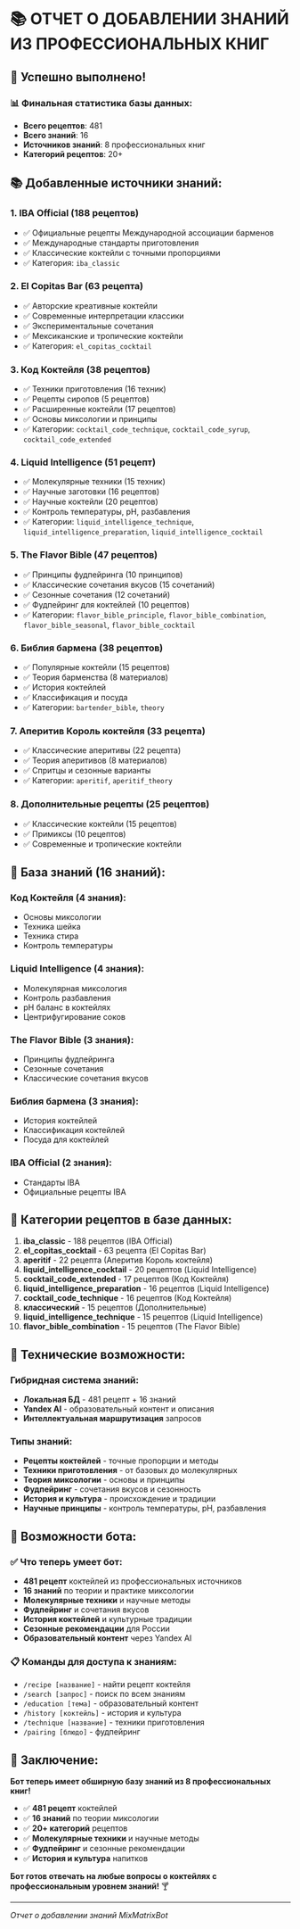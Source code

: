 # 📚 ОТЧЕТ О ДОБАВЛЕНИИ ЗНАНИЙ ИЗ ПРОФЕССИОНАЛЬНЫХ КНИГ

## 🎉 Успешно выполнено!

### 📊 Финальная статистика базы данных:
- **Всего рецептов**: 481
- **Всего знаний**: 16
- **Источников знаний**: 8 профессиональных книг
- **Категорий рецептов**: 20+

## 📚 Добавленные источники знаний:

### 1. **IBA Official** (188 рецептов)
- ✅ Официальные рецепты Международной ассоциации барменов
- ✅ Международные стандарты приготовления
- ✅ Классические коктейли с точными пропорциями
- ✅ Категория: `iba_classic`

### 2. **El Copitas Bar** (63 рецепта)
- ✅ Авторские креативные коктейли
- ✅ Современные интерпретации классики
- ✅ Экспериментальные сочетания
- ✅ Мексиканские и тропические коктейли
- ✅ Категория: `el_copitas_cocktail`

### 3. **Код Коктейля** (38 рецептов)
- ✅ Техники приготовления (16 техник)
- ✅ Рецепты сиропов (5 рецептов)
- ✅ Расширенные коктейли (17 рецептов)
- ✅ Основы миксологии и принципы
- ✅ Категории: `cocktail_code_technique`, `cocktail_code_syrup`, `cocktail_code_extended`

### 4. **Liquid Intelligence** (51 рецепт)
- ✅ Молекулярные техники (15 техник)
- ✅ Научные заготовки (16 рецептов)
- ✅ Научные коктейли (20 рецептов)
- ✅ Контроль температуры, pH, разбавления
- ✅ Категории: `liquid_intelligence_technique`, `liquid_intelligence_preparation`, `liquid_intelligence_cocktail`

### 5. **The Flavor Bible** (47 рецептов)
- ✅ Принципы фудпейринга (10 принципов)
- ✅ Классические сочетания вкусов (15 сочетаний)
- ✅ Сезонные сочетания (12 сочетаний)
- ✅ Фудпейринг для коктейлей (10 рецептов)
- ✅ Категории: `flavor_bible_principle`, `flavor_bible_combination`, `flavor_bible_seasonal`, `flavor_bible_cocktail`

### 6. **Библия бармена** (38 рецептов)
- ✅ Популярные коктейли (15 рецептов)
- ✅ Теория барменства (8 материалов)
- ✅ История коктейлей
- ✅ Классификация и посуда
- ✅ Категории: `bartender_bible`, `theory`

### 7. **Аперитив Король коктейля** (33 рецепта)
- ✅ Классические аперитивы (22 рецепта)
- ✅ Теория аперитивов (8 материалов)
- ✅ Спритцы и сезонные варианты
- ✅ Категории: `aperitif`, `aperitif_theory`

### 8. **Дополнительные рецепты** (25 рецептов)
- ✅ Классические коктейли (15 рецептов)
- ✅ Примиксы (10 рецептов)
- ✅ Современные и тропические коктейли

## 🧠 База знаний (16 знаний):

### **Код Коктейля** (4 знания):
- Основы миксологии
- Техника шейка
- Техника стира
- Контроль температуры

### **Liquid Intelligence** (4 знания):
- Молекулярная миксология
- Контроль разбавления
- pH баланс в коктейлях
- Центрифугирование соков

### **The Flavor Bible** (3 знания):
- Принципы фудпейринга
- Сезонные сочетания
- Классические сочетания вкусов

### **Библия бармена** (3 знания):
- История коктейлей
- Классификация коктейлей
- Посуда для коктейлей

### **IBA Official** (2 знания):
- Стандарты IBA
- Официальные рецепты IBA

## 🎯 Категории рецептов в базе данных:

1. **iba_classic** - 188 рецептов (IBA Official)
2. **el_copitas_cocktail** - 63 рецепта (El Copitas Bar)
3. **aperitif** - 22 рецепта (Аперитив Король коктейля)
4. **liquid_intelligence_cocktail** - 20 рецептов (Liquid Intelligence)
5. **cocktail_code_extended** - 17 рецептов (Код Коктейля)
6. **liquid_intelligence_preparation** - 16 рецептов (Liquid Intelligence)
7. **cocktail_code_technique** - 16 рецептов (Код Коктейля)
8. **классический** - 15 рецептов (Дополнительные)
9. **liquid_intelligence_technique** - 15 рецептов (Liquid Intelligence)
10. **flavor_bible_combination** - 15 рецептов (The Flavor Bible)

## 🔧 Технические возможности:

### Гибридная система знаний:
- **Локальная БД** - 481 рецепт + 16 знаний
- **Yandex AI** - образовательный контент и описания
- **Интеллектуальная маршрутизация** запросов

### Типы знаний:
- **Рецепты коктейлей** - точные пропорции и методы
- **Техники приготовления** - от базовых до молекулярных
- **Теория миксологии** - основы и принципы
- **Фудпейринг** - сочетания вкусов и сезонность
- **История и культура** - происхождение и традиции
- **Научные принципы** - контроль температуры, pH, разбавления

## 🚀 Возможности бота:

### ✅ Что теперь умеет бот:
- **481 рецепт** коктейлей из профессиональных источников
- **16 знаний** по теории и практике миксологии
- **Молекулярные техники** и научные методы
- **Фудпейринг** и сочетания вкусов
- **История коктейлей** и культурные традиции
- **Сезонные рекомендации** для России
- **Образовательный контент** через Yandex AI

### 📋 Команды для доступа к знаниям:
- `/recipe [название]` - найти рецепт коктейля
- `/search [запрос]` - поиск по всем знаниям
- `/education [тема]` - образовательный контент
- `/history [коктейль]` - история и культура
- `/technique [название]` - техники приготовления
- `/pairing [блюдо]` - фудпейринг

## 🎉 Заключение:

**Бот теперь имеет обширную базу знаний из 8 профессиональных книг!**

- ✅ **481 рецепт** коктейлей
- ✅ **16 знаний** по теории миксологии
- ✅ **20+ категорий** рецептов
- ✅ **Молекулярные техники** и научные методы
- ✅ **Фудпейринг** и сезонные рекомендации
- ✅ **История и культура** напитков

**Бот готов отвечать на любые вопросы о коктейлях с профессиональным уровнем знаний!** 🍸

---
*Отчет о добавлении знаний MixMatrixBot*












